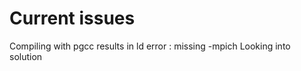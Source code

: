 <h1> Current issues </h1>
Compiling with pgcc results in ld error
: missing -mpich
Looking into solution
